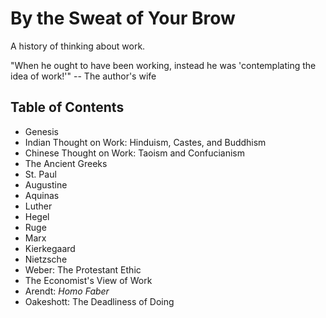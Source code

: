 # By the Sweat of Your Brow

A history of thinking about work.

"When he ought to have been working, instead he was 'contemplating the idea of
work!'" -- The author's wife

## Table of Contents

- Genesis
- Indian Thought on Work: Hinduism, Castes, and Buddhism
- Chinese Thought on Work: Taoism and Confucianism
- The Ancient Greeks
- St. Paul
- Augustine
- Aquinas
- Luther
- Hegel
- Ruge
- Marx
- Kierkegaard
- Nietzsche
- Weber: The Protestant Ethic
- The Economist's View of Work
- Arendt: *Homo Faber*
- Oakeshott: The Deadliness of Doing

